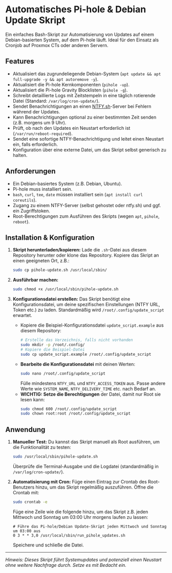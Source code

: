 # Automatisches Pi-hole & Debian Update Skript

Ein einfaches Bash-Skript zur Automatisierung von Updates auf einem Debian-basierten System, auf dem Pi-hole läuft. Ideal für den Einsatz als Cronjob auf Proxmox CTs oder anderen Servern.

## Features

* Aktualisiert das zugrundeliegende Debian-System (`apt update && apt full-upgrade -y && apt autoremove -y`).
* Aktualisiert die Pi-hole Kernkomponenten (`pihole -up`).
* Aktualisiert die Pi-hole Gravity Blocklisten (`pihole -g`).
* Schreibt detaillierte Logs mit Zeitstempeln in eine täglich rotierende Datei (Standard: `/var/log/cron-update/`).
* Sendet Benachrichtigungen an einen [NTFY.sh](https://ntfy.sh/)-Server bei Fehlern während der Updates.
* Kann Benachrichtigungen optional zu einer bestimmten Zeit senden (z.B. morgens um 9 Uhr).
* Prüft, ob nach den Updates ein Neustart erforderlich ist (`/var/run/reboot-required`).
* Sendet eine sofortige NTFY-Benachrichtigung und leitet einen Neustart ein, falls erforderlich.
* Konfiguration über eine externe Datei, um das Skript selbst generisch zu halten.

## Anforderungen

* Ein Debian-basiertes System (z.B. Debian, Ubuntu).
* Pi-hole muss installiert sein.
* `bash`, `curl`, `tee`, `date` müssen installiert sein (`apt install curl coreutils`).
* Zugang zu einem NTFY-Server (selbst gehostet oder ntfy.sh) und ggf. ein Zugriffstoken.
* Root-Berechtigungen zum Ausführen des Skripts (wegen `apt`, `pihole`, `reboot`).

## Installation & Konfiguration

1.  **Skript herunterladen/kopieren:**
    Lade die `.sh`-Datei aus diesem Repository herunter oder klone das Repository. Kopiere das Skript an einen geeigneten Ort, z.B.:
    ```bash
    sudo cp pihole-update.sh /usr/local/sbin/
    ```

2.  **Ausführbar machen:**
    ```bash
    sudo chmod +x /usr/local/sbin/pihole-update.sh
    ```

3.  **Konfigurationsdatei erstellen:**
    Das Skript benötigt eine Konfigurationsdatei, um deine spezifischen Einstellungen (NTFY URL, Token etc.) zu laden. Standardmäßig wird `/root/.config/update_script` erwartet.
    * Kopiere die Beispiel-Konfigurationsdatei `update_script.example` aus diesem Repository:
        ```bash
        # Erstelle das Verzeichnis, falls nicht vorhanden
        sudo mkdir -p /root/.config/
        # Kopiere die Beispiel-Datei
        sudo cp update_script.example /root/.config/update_script
        ```
    * **Bearbeite die Konfigurationsdatei** mit deinen Werten:
        ```bash
        sudo nano /root/.config/update_script
        ```
        Fülle mindestens `NTFY_URL` und `NTFY_ACCESS_TOKEN` aus. Passe andere Werte wie `SYSTEM_NAME`, `NTFY_DELIVERY_TIME` etc. nach Bedarf an.
    * **WICHTIG: Setze die Berechtigungen** der Datei, damit nur Root sie lesen kann:
        ```bash
        sudo chmod 600 /root/.config/update_script
        sudo chown root:root /root/.config/update_script
        ```

## Anwendung

1.  **Manueller Test:**
    Du kannst das Skript manuell als Root ausführen, um die Funktionalität zu testen:
    ```bash
    sudo /usr/local/sbin/pihole-update.sh
    ```
    Überprüfe die Terminal-Ausgabe und die Logdatei (standardmäßig in `/var/log/cron-update/`).

2.  **Automatisierung mit Cron:**
    Füge einen Eintrag zur Crontab des Root-Benutzers hinzu, um das Skript regelmäßig auszuführen. Öffne die Crontab mit:
    ```bash
    sudo crontab -e
    ```
    Füge eine Zeile wie die folgende hinzu, um das Skript z.B. jeden Mittwoch und Sonntag um 03:00 Uhr morgens laufen zu lassen:
    ```crontab
    # Führe das Pi-hole/Debian Update-Skript jeden Mittwoch und Sonntag um 03:00 aus
    0 3 * * 3,0 /usr/local/sbin/run_pihole_updates.sh
    ```
    Speichere und schließe die Datei.

---

*Hinweis: Dieses Skript führt Systemupdates und potenziell einen Neustart ohne weitere Nachfrage durch. Setze es mit Bedacht ein.*
